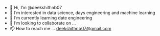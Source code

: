 - 👋 Hi, I’m @deekshithnb07
- 👀 I’m interested in data science, days engineering and machine learning
- 🌱 I’m currently learning date engineering
- 💞️ I’m looking to collaborate on ...
- 📫 How to reach me ... deekshithnb07@gmail.com

<!---
deekshithnb07/deekshithnb07 is a ✨ special ✨ repository because its `README.md` (this file) appears on your GitHub profile.
You can click the Preview link to take a look at your changes.
--->
